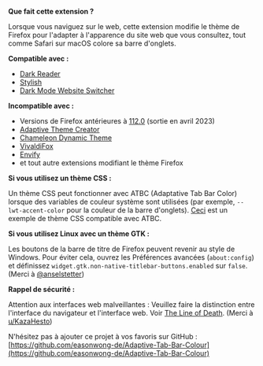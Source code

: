 **Que fait cette extension ?**

Lorsque vous naviguez sur le web, cette extension modifie le thème de Firefox pour l'adapter à l'apparence du site web que vous consultez, tout comme Safari sur macOS colore sa barre d'onglets.

**Compatible avec :**

- [Dark Reader](https://addons.mozilla.org/firefox/addon/darkreader/)
- [Stylish](https://addons.mozilla.org/firefox/addon/stylish/)
- [Dark Mode Website Switcher](https://addons.mozilla.org/firefox/addon/dark-mode-website-switcher/)

**Incompatible avec :**

- Versions de Firefox antérieures à [112.0](https://www.mozilla.org/firefox/112.0/releasenotes/) (sortie en avril 2023)
- [Adaptive Theme Creator](https://addons.mozilla.org/firefox/addon/adaptive-theme-creator/)
- [Chameleon Dynamic Theme](https://addons.mozilla.org/firefox/addon/chameleon-dynamic-theme-fixed/)
- [VivaldiFox](https://addons.mozilla.org/firefox/addon/vivaldifox/)
- [Envify](https://addons.mozilla.org/firefox/addon/envify/)
- et tout autre extensions modifiant le thème Firefox

**Si vous utilisez un thème CSS :**

Un thème CSS peut fonctionner avec ATBC (Adaptative Tab Bar Color) lorsque des variables de couleur système sont utilisées (par exemple, `--lwt-accent-color` pour la couleur de la barre d'onglets). [Ceci](https://github.com/easonwong-de/WhiteSurFirefoxThemeMacOS) est un exemple de thème CSS compatible avec ATBC.

**Si vous utilisez Linux avec un thème GTK :**

Les boutons de la barre de titre de Firefox peuvent revenir au style de Windows. Pour éviter cela, ouvrez les Préférences avancées (`about:config`) et définissez `widget.gtk.non-native-titlebar-buttons.enabled` sur `false`. (Merci à [@anselstetter](https://github.com/anselstetter/))

**Rappel de sécurité :**

Attention aux interfaces web malveillantes : Veuillez faire la distinction entre l'interface du navigateur et l'interface web. Voir [The Line of Death](https://textslashplain.com/2017/01/14/the-line-of-death/). (Merci à [u/KazaHesto](https://www.reddit.com/user/KazaHesto/))

N'hésitez pas à ajouter ce projet à vos favoris sur GitHub : [https://github.com/easonwong-de/Adaptive-Tab-Bar-Colour](https://github.com/easonwong-de/Adaptive-Tab-Bar-Colour)